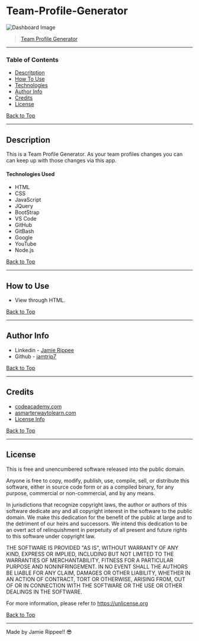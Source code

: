 # Team-Profile-Generator

![Dashboard Image]()

> [Team Profile Generator](https://github.com/jamtrip7/team-profile-generator/blob/main/screenshot/screenshot.jpg)

---

### Table of Contents

- [Descritption](#description)
- [How To Use](#how-to-use)
- [Technologies](#technologies)
- [Author Info](#author-info)
- [Credits](#credits)
- [License](#license)

[Back to Top](#Team-Profile-Generator)

---

## Description

This is a Team Profile Generator. As your team profiles changes you can can keep up with those changes via this app.

#### Technologies Used

- HTML
- CSS
- JavaScript
- JQuery
- BootStrap
- VS Code
- GitHub
- GitBash
- Google
- YouTube
- Node.js

[Back to Top](#Team-Profile-Generator)

---

## How to Use

- View through HTML.

[Back to Top](#Team-Profile-Generator)

---

## Author Info

- Linkedin - [Jamie Rippee](https://www.linkedin.com/in/jamie-rippee-28316513/)
- Github - [jamtrip7](https://github.com/jamtrip7)

[Back to Top](#Team-Profile-Generator)

---

## Credits

- [codeacademy.com](https://www.codeacdemy.com)
- [asmarterwaytolearn.com](http://www.asmarterwaytolearn.com/js/index-of-exercises.html)
- [License Info](https://choosealicense.com/licenses/unlicense/#)

[Back to Top](#Team-Profile-Generator)

---

## License

This is free and unencumbered software released into the public domain.

Anyone is free to copy, modify, publish, use, compile, sell, or
distribute this software, either in source code form or as a compiled
binary, for any purpose, commercial or non-commercial, and by any
means.

In jurisdictions that recognize copyright laws, the author or authors
of this software dedicate any and all copyright interest in the
software to the public domain. We make this dedication for the benefit
of the public at large and to the detriment of our heirs and
successors. We intend this dedication to be an overt act of
relinquishment in perpetuity of all present and future rights to this
software under copyright law.

THE SOFTWARE IS PROVIDED "AS IS", WITHOUT WARRANTY OF ANY KIND,
EXPRESS OR IMPLIED, INCLUDING BUT NOT LIMITED TO THE WARRANTIES OF
MERCHANTABILITY, FITNESS FOR A PARTICULAR PURPOSE AND NONINFRINGEMENT.
IN NO EVENT SHALL THE AUTHORS BE LIABLE FOR ANY CLAIM, DAMAGES OR
OTHER LIABILITY, WHETHER IN AN ACTION OF CONTRACT, TORT OR OTHERWISE,
ARISING FROM, OUT OF OR IN CONNECTION WITH THE SOFTWARE OR THE USE OR
OTHER DEALINGS IN THE SOFTWARE.

For more information, please refer to <https://unlicense.org>

[Back to Top](#Team-Profile-Generator)

---

Made by Jamie Rippee!! 😎
